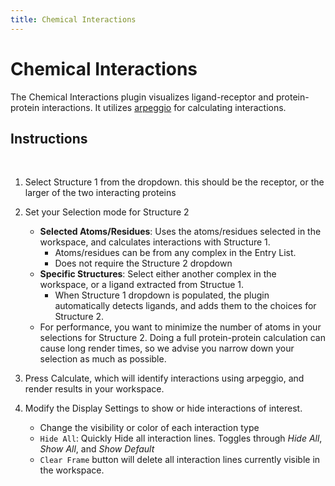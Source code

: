 ```yaml
---
title: Chemical Interactions
---
```


# Chemical Interactions

The Chemical Interactions plugin visualizes ligand-receptor and protein-protein interactions. It utilizes [arpeggio](https://github.com/PDBeurope/arpeggio) for calculating interactions.


##  Instructions

<br>
<vimg src="plugins-page/chem_interactions_menu_labeled.png" />

1. Select Structure 1 from the dropdown. this should be the receptor, or the larger of the two interacting proteins

2. Set your Selection mode for Structure 2
    - **Selected Atoms/Residues**: Uses the atoms/residues selected in the workspace, and calculates interactions with Structure 1.
        - Atoms/residues can be from any complex in the Entry List.
        - Does not require the Structure 2 dropdown
    - **Specific Structures**: Select either another complex in the workspace, or a ligand extracted from Structue 1.
        - When Structure 1 dropdown is populated, the plugin automatically detects ligands, and adds them to the choices for Structure 2.
    - For performance, you want to minimize the number of atoms in your selections for Structure 2. Doing a full protein-protein calculation can cause long render times, so we advise you narrow down your selection as much as possible.

3. Press Calculate, which will identify interactions using arpeggio, and render results in your workspace.

4. Modify the Display Settings to show or hide interactions of interest.
    - Change the visibility or color of each interaction type
    - `Hide All`: Quickly Hide all interaction lines. Toggles through _Hide All_, _Show All_, and _Show Default_ 
    - `Clear Frame` button will delete all interaction lines currently visible in the workspace.

